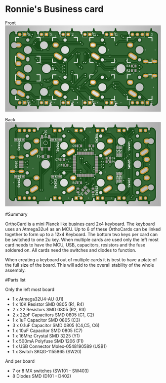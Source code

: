 # Ronnie's Business card

Front
![image of card](orthocard3.jpg)

Back
![image of card](orthocard2.jpg)

#Summary

OrthoCard is a mini Planck like busines card 2x4 keyboard. The keyboard uses an Atmega32u4 as an MCU.
Up to 6 of these OrthoCards can be linked together to form up to a 12x4 Keyboard. The bottom two keys
per card can be switched to one 2u key. When multiple cards are used only the left most card needs to
have the MCU, USB, capacitors, resistors and the fuse soldered on. All cards need the switches and 
diodes to function.

When creating a keyboard out of multiple cards it is best to have a plate of the full size of the
board. This will add to the overall stability of the whole assembly.

#Parts list

Only the left most board
- 1 x Atmega32U4-AU (U1)
- 1 x 10K Resistor SMD 0805 (R1, R4)
- 2 x 22 Resistors SMD 0805 (R2, R3)
- 2 x 22pF Capacitors SMD 0805 (C1, C2)
- 1 x 1uF Capacitor SMD 0805 (C3)
- 3 x 0.1uF Capacitor SMD 0805 (C4,C5, C6)
- 1 x 10uF Capacitor SMD 0805 (C7)
- 1 x 16Mhz Crystal SMD 3225 (Y1)
- 1 x 500mA Polyfuse SMD 1206 (F1)
- 1 x USB Connector Molex-0548190589 (USB1)
- 1 x Switch SKQG-1155865 (SW20)

And per board
- 7 or 8 MX switches (SW101 - SW403)
- 8 Diodes SMD (D101 - D402)
